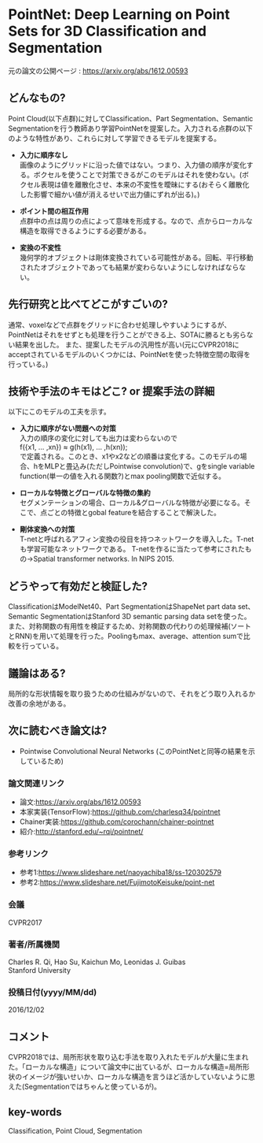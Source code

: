 # PointNet: Deep Learning on Point Sets for 3D Classification and Segmentation

元の論文の公開ページ : https://arxiv.org/abs/1612.00593

## どんなもの?
Point Cloud(以下点群)に対してClassification、Part Segmentation、Semantic Segmentationを行う教師あり学習PointNetを提案した。入力される点群の以下のような特性があり、これらに対して学習できるモデルを提案する。

- **入力に順序なし**  
画像のようにグリッドに沿った値ではない。つまり、入力値の順序が変化する。ボクセルを使うことで対策できるがこのモデルはそれを使わない。(ボクセル表現は値を離散化させ、本来の不変性を曖昧にする(おそらく離散化した影響で細かい値が消えるせいで出力値にずれが出る)。)

- **ポイント間の相互作用**  
点群中の点は周りの点によって意味を形成する。なので、点からローカルな構造を取得できるようにする必要がある。

- **変換の不変性**  
幾何学的オブジェクトは剛体変換されている可能性がある。回転、平行移動されたオブジェクトであっても結果が変わらないようにしなければならない。

## 先行研究と比べてどこがすごいの?
通常、voxelなどで点群をグリッドに合わせ処理しやすいようにするが、PointNetはそれをせずとも処理を行うことができる上、SOTAに勝るとも劣らない結果を出した。
また、提案したモデルの汎用性が高い(元にCVPR2018にacceptされているモデルのいくつかには、PointNetを使った特徴空間の取得を行っている。)

## 技術や手法のキモはどこ? or 提案手法の詳細
以下にこのモデルの工夫を示す。

- **入力に順序がない問題への対策**  
入力の順序の変化に対しても出力は変わらないので  
f({x1, … ,xn}) ≈ g(h(x1), … ,h(xn));  
で定義される。このとき、x1やx2などの順番は変化する。このモデルの場合、hをMLPと畳込み(ただしPointwise convolution)で、gをsingle variable function(単一の値を入れる関数?)とmax pooling関数で近似する。

- **ローカルな特徴とグローバルな特徴の集約**  
セグメンテーションの場合、ローカル&グローバルな特徴が必要になる。そこで、点ごとの特徴とgobal featureを結合することで解決した。

- **剛体変換への対策**  
T-netと呼ばれるアフィン変換の役目を持つネットワークを導入した。T-netも学習可能なネットワークである。
T-netを作るに当たって参考にされたもの→Spatial transformer networks. In NIPS 2015.

## どうやって有効だと検証した?
ClassificationはModelNet40、Part SegmentationはShapeNet part data set、Semantic SegmentationはStanford 3D semantic parsing data setを使った。また、対称関数の有用性を検証するため、対称関数の代わりの処理候補(ソートとRNN)を用いて処理を行った。Poolingもmax、average、attention sumで比較を行っている。

## 議論はある?
局所的な形状情報を取り扱うための仕組みがないので、それをどう取り入れるか改善の余地がある。

## 次に読むべき論文は?
- Pointwise Convolutional Neural Networks (このPointNetと同等の結果を示しているため)

### 論文関連リンク
- 論文:https://arxiv.org/abs/1612.00593  
- 本家実装(TensorFlow):https://github.com/charlesq34/pointnet  
- Chainer実装:https://github.com/corochann/chainer-pointnet  
- 紹介:http://stanford.edu/~rqi/pointnet/  

### 参考リンク
- 参考1:https://www.slideshare.net/naoyachiba18/ss-120302579  
- 参考2:https://www.slideshare.net/FujimotoKeisuke/point-net

### 会議
CVPR2017

### 著者/所属機関
Charles R. Qi, Hao Su, Kaichun Mo,  Leonidas J. Guibas  
Stanford University 

### 投稿日付(yyyy/MM/dd)
2016/12/02

## コメント
CVPR2018では、局所形状を取り込む手法を取り入れたモデルが大量に生まれた。「ローカルな構造」について論文中に出ているが、ローカルな構造=局所形状のイメージが強いせいか、ローカルな構造を言うほど活かしていないように思えた(Segmentationではちゃんと使っているが)。

## key-words
Classification, Point Cloud, Segmentation